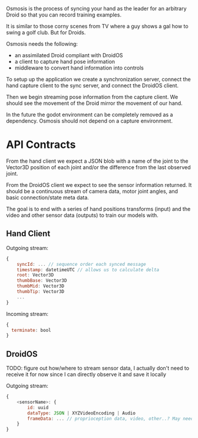 Osmosis is the process of syncing your hand as the leader for an arbitrary Droid so that you can record training examples.

It is similar to those corny scenes from TV where a guy shows a gal how to swing a golf club. But for Droids.

Osmosis needs the following:

- an assimilated Droid compliant with DroidOS
- a client to capture hand pose information
- middleware to convert hand information into controls

To setup up the application we create a synchronization server, connect the hand capture client to the sync server, and connect the DroidOS client.

Then we begin streaming pose information from the capture client. We should see the movement of the Droid mirror the movement of our hand.

In the future the godot environment can be completely removed as a dependency. Osmosis should not depend on a capture environment.

# API Contracts

From the hand client we expect a JSON blob with a name of the joint to the Vector3D position of each joint and/or the difference from the last observed joint.

From the DroidOS client we expect to see the sensor information returned. It should be a continuous stream of camera data, motor joint angles, and basic connection/state meta data.

The goal is to end with a series of hand positions transforms (input) and the video and other sensor data (outputs) to train our models with.

## Hand Client

Outgoing stream:

```javascript
{
    syncId: ... // sequence order each synced message
    timestamp: datetimeUTC // allows us to calculate delta
    root: Vector3D
    thumbBase: Vector3D
    thumbMid: Vector3D
    thumbTip: Vector3D
    ...
}
```

Incoming stream:

```javascript
{
  terminate: bool
}
```

## DroidOS

TODO: figure out how/where to stream sensor data, I actually don't need to receive it for now since I can directly observe it and save it locally

Outgoing stream:

```javascript
{
    <sensorName>: {
        id: uuid
        dataType: JSON | XYZVideoEncoding | Audio
        frameData: ... // proprioception data, video, other..? May need smarter ways of doing this not sure we can stream video as json blob or if it is a good idea
    }
}
```
